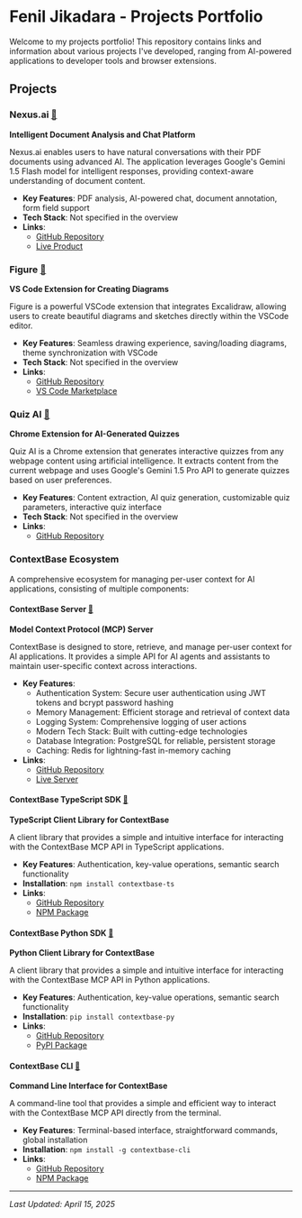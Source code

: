 # Fenil Jikadara - Projects Portfolio

Welcome to my projects portfolio! This repository contains links and information about various projects I've developed, ranging from AI-powered applications to developer tools and browser extensions.

## Projects

### Nexus.ai [📎](https://feniljikadara.vercel.app/nexus-ai)
**Intelligent Document Analysis and Chat Platform**

Nexus.ai enables users to have natural conversations with their PDF documents using advanced AI. The application leverages Google's Gemini 1.5 Flash model for intelligent responses, providing context-aware understanding of document content.

- **Key Features**: PDF analysis, AI-powered chat, document annotation, form field support
- **Tech Stack**: Not specified in the overview
- **Links**:
  - [GitHub Repository](https://github.com/imfeniljikadara/nexus-ai)
  - [Live Product](https://nexus-ai-lac.vercel.app)

### Figure [📎](https://feniljikadara.vercel.app/figure)
**VS Code Extension for Creating Diagrams**

Figure is a powerful VSCode extension that integrates Excalidraw, allowing users to create beautiful diagrams and sketches directly within the VSCode editor.

- **Key Features**: Seamless drawing experience, saving/loading diagrams, theme synchronization with VSCode
- **Tech Stack**: Not specified in the overview
- **Links**:
  - [GitHub Repository](https://github.com/imfeniljikadara/figure)
  - [VS Code Marketplace](https://marketplace.visualstudio.com/items?itemName=imfeniljikadara.figure)

### Quiz AI [📎](https://feniljikadara.vercel.app/quiz-ai)
**Chrome Extension for AI-Generated Quizzes**

Quiz AI is a Chrome extension that generates interactive quizzes from any webpage content using artificial intelligence. It extracts content from the current webpage and uses Google's Gemini 1.5 Pro API to generate quizzes based on user preferences.

- **Key Features**: Content extraction, AI quiz generation, customizable quiz parameters, interactive quiz interface
- **Tech Stack**: Not specified in the overview
- **Links**:
  - [GitHub Repository](https://github.com/imfeniljikadara/quiz-ai)

### ContextBase Ecosystem
A comprehensive ecosystem for managing per-user context for AI applications, consisting of multiple components:

#### ContextBase Server [📎](https://feniljikadara.vercel.app/contextbase)
**Model Context Protocol (MCP) Server**

ContextBase is designed to store, retrieve, and manage per-user context for AI applications. It provides a simple API for AI agents and assistants to maintain user-specific context across interactions.

- **Key Features**:
  - Authentication System: Secure user authentication using JWT tokens and bcrypt password hashing
  - Memory Management: Efficient storage and retrieval of context data
  - Logging System: Comprehensive logging of user actions
  - Modern Tech Stack: Built with cutting-edge technologies
  - Database Integration: PostgreSQL for reliable, persistent storage
  - Caching: Redis for lightning-fast in-memory caching
- **Links**:
  - [GitHub Repository](https://github.com/imfeniljikadara/contextbase.git)
  - [Live Server](https://contextbase.onrender.com)

#### ContextBase TypeScript SDK [📎](https://feniljikadara.vercel.app/contextbase-ts)
**TypeScript Client Library for ContextBase**

A client library that provides a simple and intuitive interface for interacting with the ContextBase MCP API in TypeScript applications.

- **Key Features**: Authentication, key-value operations, semantic search functionality
- **Installation**: `npm install contextbase-ts`
- **Links**: 
  - [GitHub Repository](https://github.com/imfeniljikadara/contextbase-ts.git)
  - [NPM Package](https://www.npmjs.com/package/contextbase-ts)

#### ContextBase Python SDK [📎](https://feniljikadara.vercel.app/contextbase-py)
**Python Client Library for ContextBase**

A client library that provides a simple and intuitive interface for interacting with the ContextBase MCP API in Python applications.

- **Key Features**: Authentication, key-value operations, semantic search functionality
- **Installation**: `pip install contextbase-py`
- **Links**:
  - [GitHub Repository](https://github.com/imfeniljikadara/contextbase-py)
  - [PyPI Package](https://pypi.org/project/contextbase-py/)

#### ContextBase CLI [📎](https://feniljikadara.vercel.app/contextbase-cli)
**Command Line Interface for ContextBase**

A command-line tool that provides a simple and efficient way to interact with the ContextBase MCP API directly from the terminal.

- **Key Features**: Terminal-based interface, straightforward commands, global installation
- **Installation**: `npm install -g contextbase-cli`
- **Links**:
  - [GitHub Repository](https://github.com/imfeniljikadara/contextbase-cli)
  - [NPM Package](https://www.npmjs.com/package/contextbase-cli)


---
*Last Updated: April 15, 2025*
